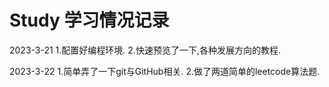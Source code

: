 # Study 学习情况记录
2023-3-21
1.配置好编程环境.
2.快速预览了一下,各种发展方向的教程.

2023-3-22
1.简单弄了一下git与GitHub相关.
2.做了两道简单的leetcode算法题.
